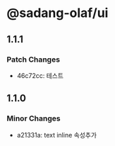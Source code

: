 # @sadang-olaf/ui

## 1.1.1

### Patch Changes

- 46c72cc: 테스트

## 1.1.0

### Minor Changes

- a21331a: text inline 속성추가
